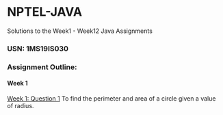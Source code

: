 # NPTEL-JAVA
Solutions to the Week1 - Week12 Java Assignments
### USN: 1MS19IS030

### Assignment Outline:
#### Week 1
[Week 1: Question 1]() To find the perimeter and area of a circle given a value of radius.
